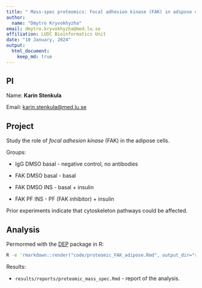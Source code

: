 ```yaml
---
title: " Mass-spec proteomics: Focal adhesion kinase (FAK) in adipose cells"
author:
  name: "Dmytro Kryvokhyzha"
email: dmytro.kryvokhyzha@med.lu.se
affiliation: LUDC Bioinformatics Unit
date: "10 January, 2024"
output:
  html_document:
    keep_md: true
---
```

  


## PI

Name: **Karin Stenkula**

Email: [karin.stenkula@med.lu.se](mailto:karin.stenkula@med.lu.se)

## Project

Study the role of *focal adhesion kinase* (FAK) in the adipose cells.

Groups:

- IgG DMSO basal - negative control, no antibodies

- FAK DMSO basal - basal
 
- FAK DMSO INS - basal + insulin

- FAK PF INS - PF (FAK inhibitor) + insulin

Prior experiments indicate that cytoskeleton pathways could be affected.

## Analysis

Permormed with the [DEP](https://bioconductor.org/packages/release/bioc/html/DEP.html) package in R:


```bash
R -e 'rmarkdown::render("code/proteomic_FAK_adipose.Rmd", output_dir="results/reports/")'
```

Results:

  - `results/reports/proteomic_mass_spec.Rmd` - report of the analysis.
